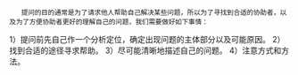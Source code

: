        提问的目的通常是为了请求他人帮助自己解决某些问题，所以为了寻找到合适的协助者，以及为了方便协助者更好的理解自己的问题，我们需要做好如下事情：
1）提问前先自己作一个分析定位，确定出现问题的主体部分以及可能原因。
2）找到合适的途径寻求帮助。
3）尽可能清晰地描述自己的问题。
4）注意方式和方法。

